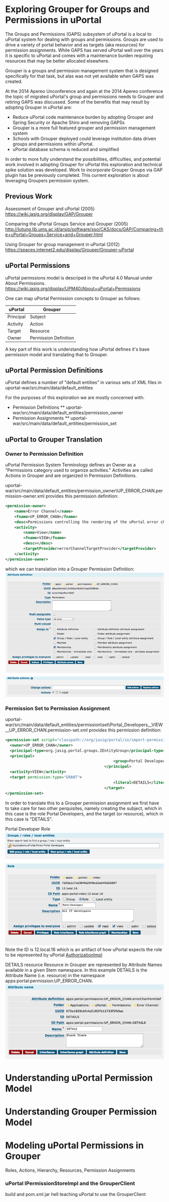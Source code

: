 # Exploring Grouper for Groups and Permissions in uPortal

The Groups and Permissions (GAPS) subsystem of uPortal is a local to uPortal system for dealing with groups and permissions.  Groups are used to drive a variety of portal behavior and as targets (aka resources) for permission assignments.  While GAPS has served uPortal well over the years it is specific to uPortal and comes with a maintenance burden requiring resources that may be better allocated elsewhere.

Grouper is a groups and permission management system that is designed specifically for that task, but alas was not yet available when GAPS was created.

At the 2014 Apereo Unconference and again at the 2014 Apereo conference the topic of migrated uPortal's group and permissions needs to Grouper and retiring GAPS was discussed. Some of the benefits that may result by adopting Grouper in uPortal are:
* Reduce uPortal code maintenance burden by adopting Grouper and Spring Security or Apache Shiro and removing GAPSs
* Grouper is a more full featured grouper and permission management system
* Schools with Grouper deployed could leverage institution data driven groups and permissions within uPortal.
* uPortal database schema is reduced and simplified

In order to more fully understand the possibilities, difficulties, and potential work involved in adopting Grouper for uPortal this exploration and technical spike solution was developed.  Work to incorporate Grouper Groups via GAP plugin has be previously completed.  This current exploration is about leveraging Groupers permission system.

## Previous Work

Assessment of Grouper and uPortal  (2005)
https://wiki.jasig.org/display/GAP/Grouper

Comparing the uPortal Groups Service and Grouper (2005)
http://lutung.lib.ums.ac.id/arsip/software/sso/CAS/docs/GAP/Comparing+the+uPortal+Groups+Service+and+Grouper.html

Using Grouper for group management in uPortal (2012)
https://spaces.internet2.edu/display/Grouper/Grouper-uPortal

## uPortal Permissions
uPortal permssions model is descriped in the uPortal 4.0 Manual under About Permissions.  https://wiki.jasig.org/display/UPM40/About+uPortal+Permissions

One can map uPortal Permission concepts to Grouper as follows:

| uPortal | Grouper |
| ------- | ------- |
| Principal | Subject |
| Activity | Action |
| Target | Resource |
| Owner | Permission Definition |

A key part of this work is understanding how uPortal defines it's base permission model and translating that to Grouper.

## uPortal Permission Definitions
uPortal defines a number of "default entities" in various sets of XML files in uportal-war/src/main/data/default_entities

For the purposes of this exploration we are mostly concerned with:
* Permission Definitions
** uportal-war/src/main/data/default\_entities/permission\_owner
* Permission Assignments
** uportal-war/src/main/data/default\_entities/permission\_set

## uPortal to Grouper Translation

### Owner to Permission Definition
uPortal Permission System Terminology defines an Owner as a "Permissions category used to organize activities."  Activities are called Actions in Grouper and are organized in Permission Definitions.

uportal-war/src/main/data/default\_entities/permission\_owner\UP\_ERROR\_CHAN.permission-owner.xml provides this permission definition:

```xml
<permission-owner>
    <name>Error Channel</name>
    <fname>UP_ERROR_CHAN</fname>
    <desc>Permissions controlling the rendering of the uPortal error channel</desc>
    <activity>
        <name>View</name>
        <fname>VIEW</fname>
        <desc></desc>
        <targetProvider>errorChannelTargetProvider</targetProvider>
    </activity>
</permission-owner>
```

which we can translation into a Grouper Permission Definition:
![Grouper Error Channel Permission Definition](https://raw.githubusercontent.com/wgthom/uPortal/uportal-grouper/grouper/up_error_chan_permDef.png)

### Permission Set to Permission Assignment


uportal-war/src/main/data/default\_entities/permission\set\Portal\_Developers\_\_VIEW\_\_UP\_ERROR\_CHAN.permission-set.xml provides this permission definition:

```xml
<permission-set script="classpath://org/jasig/portal/io/import-permission_set_v3-1.crn">
  <owner>UP_ERROR_CHAN</owner>
  <principal-type>org.jasig.portal.groups.IEntityGroup</principal-type>
  <principal>
                                                <group>Portal Developers</group>
                                            </principal>
  <activity>VIEW</activity>
  <target permission-type="GRANT">
                                                <literal>DETAILS</literal>
                                            </target>
</permission-set>
```

In order to translate this to a Grouper permission assignment we first have to take care for two other perquisites, namely creating the subject, which in this case is the role Portal Developers, and the target (or resource), which in this case is "DETAILS".

Portal Developer Role
![Portal Developer Role](https://raw.githubusercontent.com/wgthom/uPortal/uportal-grouper/grouper/portaldevs.png)
Note the ID is 12.local.16 which is an artifact of how uPortal expects the role to be represented by uPortal [AuthorizationImpl](https://github.com/Jasig/uPortal/blob/master/uportal-war/src/main/java/org/jasig/portal/security/provider/AuthorizationImpl.java#L671)


DETAILS resource
Resource in Grouper are represented by Attribute Names available in a given Stem namespace. In this example DETAILS is the Attribute Name (i.e. resource) in the namespace apps:portal:permission:UP\_ERROR\_CHAN.
![DETAILS resource](https://raw.githubusercontent.com/wgthom/uPortal/uportal-grouper/grouper/detailsresource.png)















# Understanding uPortal Permission Model
# Understanding Grouper Permission Model
# Modeling uPortal Permissions in Grouper
Roles, Actions, Hierarchy, Resources, Permission Assignments


### uPortal IPermissionStoreImpl and the GrouperClient
build and pom.xml jar hell
teaching uPortal to use the GrouperClient

